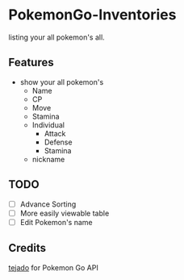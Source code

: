 # PokemonGo-Inventories

listing your all pokemon's all.

## Features

- show your all pokemon's
  - Name
  - CP
  - Move
  - Stamina
  - Individual
    - Attack
    - Defense
    - Stamina
  - nickname

## TODO

- [ ] Advance Sorting
- [ ] More easily viewable table
- [ ] Edit Pokemon's name

## Credits

[tejado](https://github.com/tejado/pgoapi/) for Pokemon Go API
